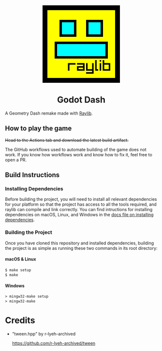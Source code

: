 <p align="center">
    <img src="assets/logo/raylib_dash-color.png" align="center" width="256"></img>
    <h1 align="center">Godot Dash</h1>
</p>

A Geometry Dash remake made with [Raylib](https://www.raylib.com/).

## How to play the game

~~Head to the Actions tab and download the latest build artifact.~~

The GitHub workflows used to automate building of the game does not work. If you know how workflows work and know how to fix it, feel free to open a PR.

## Build Instructions

### Installing Dependencies

Before building the project, you will need to install all relevant dependencies for your platform so that the project has access to all the tools required, and raylib can compile and link correctly. You can find intructions for installing dependencies on macOS, Linux, and Windows in the [docs file on installing dependencies](docs/InstallingDependencies.md).

### Building the Project

Once you have cloned this repository and installed dependencies, building the project is as simple as running these two commands in its root directory:

#### macOS & Linux

```console
$ make setup
$ make
```

#### Windows

```console
> mingw32-make setup
> mingw32-make
```
# Credits

- "tween.hpp" by r-lyeh-archived

  <https://github.com/r-lyeh-archived/tween>
